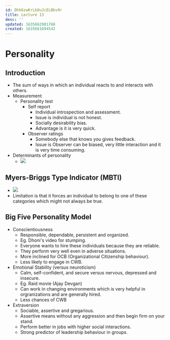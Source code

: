 ```yaml
---
id: Dhb6zwKrLbOuJcELBbv9r
title: Lecture 13
desc: ''
updated: 1635662901768
created: 1635661694542
---
```


# Personality

## Introduction
* The sum of ways in which an individual reacts to and interacts with others.
* Measurement
    * Personality test
        * Self report
            * Individual introspection and assessment.
            * Issue is individual is not honest.
            * Socially desirability bias.
            * Advantage is it is very quick.
        * Observer ratings
            * Somebody else that knows you gives feedback.
            * Issue is Observer can be biased, very little interaction and it is very time consuming.
* Determinants of personality
    * ![](/assets/images/2021-10-31-12-05-23.png)

## Myers-Briggs Type Indicator (MBTI)
* ![](/assets/images/2021-10-31-12-06-49.png)
* Limitation is that it forces an individual to belong to one of these categories which might not always be true.

## Big Five Personality Model
* Conscientiousness
    * Responsible, dependable, persistent and organized.
    * Eg. Dhoni's video for stumping.
    * Everyone wants to hire these individuals because they are reliable.
    * They perform very well even in adverse situations.
    * More inclined for OCB (Organizational Citizenship behaviour).
    * Less likely to engage in CWB.
* Emotional Stability (versus neuroticism)
    * Calm, self-confident, and secure versus nervous, depressed and insecure.
    * Eg. Raid movie (Ajay Devgan)
    * Can work in changing environments which is very helpful in orgranizations and are generally hired.
    * Less chances of CWB
* Extraversion
    * Sociable, assertive and gregarious.
    * Assertive means without any aggression and then begin firm on your stand.
    * Perform better in jobs with higher social interactions.
    * Strong predictor of leadership behaviour in groups.